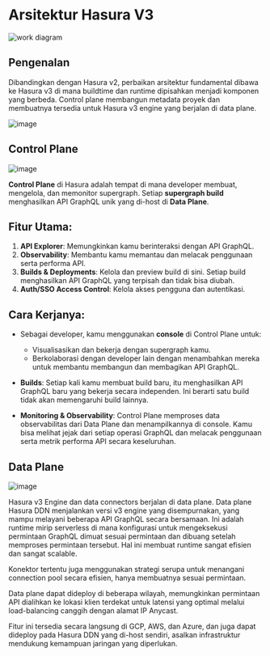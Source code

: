 # Arsitektur Hasura V3

![work diagram](https://github.com/user-attachments/assets/49cf1d4b-31d9-4c9a-86fe-8531b54b9de8)

## Pengenalan
Dibandingkan dengan Hasura v2, perbaikan arsitektur fundamental dibawa ke Hasura v3 di mana buildtime dan runtime dipisahkan menjadi komponen yang berbeda. Control plane membangun metadata proyek dan membuatnya tersedia untuk Hasura v3 engine yang berjalan di data plane.

![image](https://github.com/user-attachments/assets/18fe5448-e544-439c-a2f7-9f338de19322)

## Control Plane

![image](https://github.com/user-attachments/assets/50bec879-f8e8-4ce4-a441-8ff595ccd7fe)

**Control Plane** di Hasura adalah tempat di mana developer membuat, mengelola, dan memonitor supergraph. Setiap **supergraph build** menghasilkan API GraphQL unik yang di-host di **Data Plane**.

## Fitur Utama:

1. **API Explorer**: Memungkinkan kamu berinteraksi dengan API GraphQL.
2. **Observability**: Membantu kamu memantau dan melacak penggunaan serta performa API.
3. **Builds & Deployments**: Kelola dan preview build di sini. Setiap build menghasilkan API GraphQL yang terpisah dan tidak bisa diubah.
4. **Auth/SSO Access Control**: Kelola akses pengguna dan autentikasi.

## Cara Kerjanya:
- Sebagai developer, kamu menggunakan **console** di Control Plane untuk:
  - Visualisasikan dan bekerja dengan supergraph kamu.
  - Berkolaborasi dengan developer lain dengan menambahkan mereka untuk membantu membangun dan membagikan API GraphQL.

- **Builds**: Setiap kali kamu membuat build baru, itu menghasilkan API GraphQL baru yang bekerja secara independen. Ini berarti satu build tidak akan memengaruhi build lainnya.

- **Monitoring & Observability**: Control Plane memproses data observabilitas dari Data Plane dan menampilkannya di console. Kamu bisa melihat jejak dari setiap operasi GraphQL dan melacak penggunaan serta metrik performa API secara keseluruhan.

## Data Plane

![image](https://github.com/user-attachments/assets/c8f91690-1a66-4374-aa46-0bf5623a25ee)

Hasura v3 Engine dan data connectors berjalan di data plane. Data plane Hasura DDN menjalankan versi v3 engine yang disempurnakan, yang mampu melayani beberapa API GraphQL secara bersamaan. Ini adalah runtime mirip serverless di mana konfigurasi untuk mengeksekusi permintaan GraphQL dimuat sesuai permintaan dan dibuang setelah memproses permintaan tersebut. Hal ini membuat runtime sangat efisien dan sangat scalable.

Konektor tertentu juga menggunakan strategi serupa untuk menangani connection pool secara efisien, hanya membuatnya sesuai permintaan.

Data plane dapat dideploy di beberapa wilayah, memungkinkan permintaan API dialihkan ke lokasi klien terdekat untuk latensi yang optimal melalui load-balancing canggih dengan alamat IP Anycast.

Fitur ini tersedia secara langsung di GCP, AWS, dan Azure, dan juga dapat dideploy pada Hasura DDN yang di-host sendiri, asalkan infrastruktur mendukung kemampuan jaringan yang diperlukan.

